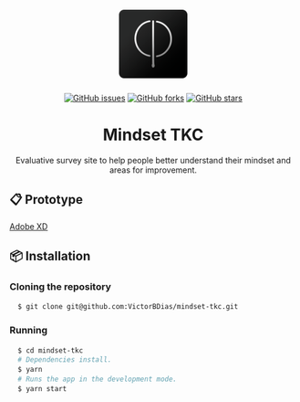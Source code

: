 <h1 align="center">
  <img src="src/assets/icon.png" height="120px" alt="midset-tkc">
</h1>

<p align="center">
<a href="https://github.com/VictorBDias/mindset-tkc/issues"><img alt="GitHub issues" src="https://img.shields.io/github/issues/VictorBDias/mindset-tkc?style=for-the-badge"></a>
<a href="https://github.com/VictorBDias/mindset-tkc/network"><img alt="GitHub forks" src="https://img.shields.io/github/forks/VictorBDias/mindset-tkc?style=for-the-badge"></a>
<a href="https://github.com/VictorBDias/mindset-tkc/stargazers"><img alt="GitHub stars" src="https://img.shields.io/github/stars/VictorBDias/mindset-tkc?style=for-the-badge"></a>
</p>

<h1 align="center">Mindset TKC</h1>
<p align="center">Evaluative survey site to help people better understand their mindset and areas for improvement.</p>

## 📋 Prototype
[Adobe XD](https://xd.adobe.com/view/1cd00465-5018-4347-94a0-cea970e02810-4983/)

## 📦 Installation

### **Cloning the repository**

```sh
  $ git clone git@github.com:VictorBDias/mindset-tkc.git
```

### **Running**

```sh
  $ cd mindset-tkc
  # Dependencies install.
  $ yarn
  # Runs the app in the development mode.
  $ yarn start
```
